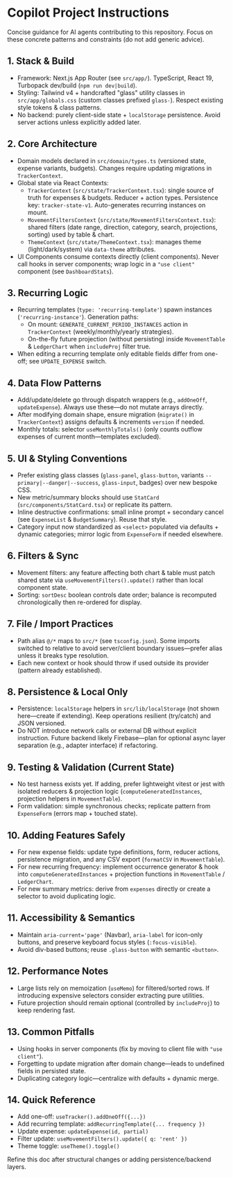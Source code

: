 # Copilot Project Instructions

Concise guidance for AI agents contributing to this repository. Focus on these concrete patterns and constraints (do not add generic advice).

## 1. Stack & Build
- Framework: Next.js App Router (see `src/app/`). TypeScript, React 19, Turbopack dev/build (`npm run dev|build`).
- Styling: Tailwind v4 + handcrafted "glass" utility classes in `src/app/globals.css` (custom classes prefixed `glass-`). Respect existing style tokens & class patterns.
- No backend: purely client-side state + `localStorage` persistence. Avoid server actions unless explicitly added later.

## 2. Core Architecture
- Domain models declared in `src/domain/types.ts` (versioned state, expense variants, budgets). Changes require updating migrations in `TrackerContext`.
- Global state via React Contexts:
  - `TrackerContext` (`src/state/TrackerContext.tsx`): single source of truth for expenses & budgets. Reducer + action types. Persistence key: `tracker-state-v1`. Auto-generates recurring instances on mount.
  - `MovementFiltersContext` (`src/state/MovementFiltersContext.tsx`): shared filters (date range, direction, category, search, projections, sorting) used by table & chart.
  - `ThemeContext` (`src/state/ThemeContext.tsx`): manages theme (light/dark/system) via `data-theme` attributes.
- UI Components consume contexts directly (client components). Never call hooks in server components; wrap logic in a `"use client"` component (see `DashboardStats`).

## 3. Recurring Logic
- Recurring templates (`type: 'recurring-template'`) spawn instances (`'recurring-instance'`). Generation paths:
  - On mount: `GENERATE_CURRENT_PERIOD_INSTANCES` action in `TrackerContext` (weekly/monthly/yearly strategies).
  - On-the-fly future projection (without persisting) inside `MovementTable` & `LedgerChart` when `includeProj` filter true.
- When editing a recurring template only editable fields differ from one-off; see `UPDATE_EXPENSE` switch.

## 4. Data Flow Patterns
- Add/update/delete go through dispatch wrappers (e.g., `addOneOff`, `updateExpense`). Always use these—do not mutate arrays directly.
- After modifying domain shape, ensure migration (`migrate()` in `TrackerContext`) assigns defaults & increments `version` if needed.
- Monthly totals: selector `useMonthlyTotals()` (only counts outflow expenses of current month—templates excluded).

## 5. UI & Styling Conventions
- Prefer existing glass classes (`glass-panel`, `glass-button`, variants `--primary|--danger|--success`, `glass-input`, badges) over new bespoke CSS.
- New metric/summary blocks should use `StatCard` (`src/components/StatCard.tsx`) or replicate its pattern.
- Inline destructive confirmations: small inline prompt + secondary cancel (see `ExpenseList` & `BudgetSummary`). Reuse that style.
- Category input now standardized as `<select>` populated via defaults + dynamic categories; mirror logic from `ExpenseForm` if needed elsewhere.

## 6. Filters & Sync
- Movement filters: any feature affecting both chart & table must patch shared state via `useMovementFilters().update()` rather than local component state.
- Sorting: `sortDesc` boolean controls date order; balance is recomputed chronologically then re-ordered for display.

## 7. File / Import Practices
- Path alias `@/*` maps to `src/*` (see `tsconfig.json`). Some imports switched to relative to avoid server/client boundary issues—prefer alias unless it breaks type resolution.
- Each new context or hook should throw if used outside its provider (pattern already established).

## 8. Persistence & Local Only
- Persistence: `localStorage` helpers in `src/lib/localStorage` (not shown here—create if extending). Keep operations resilient (try/catch) and JSON versioned.
- Do NOT introduce network calls or external DB without explicit instruction. Future backend likely Firebase—plan for optional async layer separation (e.g., adapter interface) if refactoring.

## 9. Testing & Validation (Current State)
- No test harness exists yet. If adding, prefer lightweight vitest or jest with isolated reducers & projection logic (`computeGeneratedInstances`, projection helpers in `MovementTable`).
- Form validation: simple synchronous checks; replicate pattern from `ExpenseForm` (errors map + touched state).

## 10. Adding Features Safely
- For new expense fields: update type definitions, form, reducer actions, persistence migration, and any CSV export (`formatCSV` in `MovementTable`).
- For new recurring frequency: implement occurrence generator & hook into `computeGeneratedInstances` + projection functions in `MovementTable` / `LedgerChart`.
- For new summary metrics: derive from `expenses` directly or create a selector to avoid duplicating logic.

## 11. Accessibility & Semantics
- Maintain `aria-current='page'` (Navbar), `aria-label` for icon-only buttons, and preserve keyboard focus styles (`:focus-visible`).
- Avoid div-based buttons; reuse `.glass-button` with semantic `<button>`.

## 12. Performance Notes
- Large lists rely on memoization (`useMemo`) for filtered/sorted rows. If introducing expensive selectors consider extracting pure utilities.
- Future projection should remain optional (controlled by `includeProj`) to keep rendering fast.

## 13. Common Pitfalls
- Using hooks in server components (fix by moving to client file with `"use client"`).
- Forgetting to update migration after domain change—leads to undefined fields in persisted state.
- Duplicating category logic—centralize with defaults + dynamic merge.

## 14. Quick Reference
- Add one-off: `useTracker().addOneOff({...})`
- Add recurring template: `addRecurringTemplate({... frequency })`
- Update expense: `updateExpense(id, partial)`
- Filter update: `useMovementFilters().update({ q: 'rent' })`
- Theme toggle: `useTheme().toggle()`

Refine this doc after structural changes or adding persistence/backend layers.
